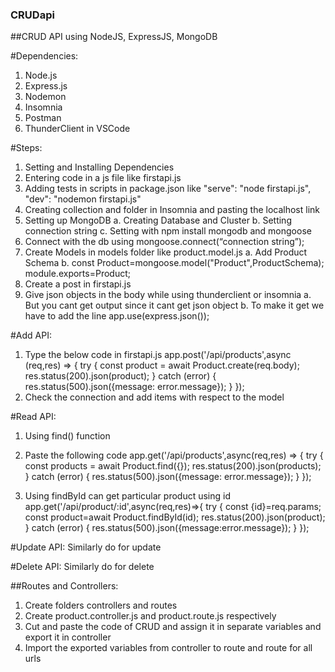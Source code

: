 ### CRUDapi
##CRUD API using NodeJS, ExpressJS, MongoDB

#Dependencies:
1.	Node.js
2.	Express.js
3.	Nodemon
4.	Insomnia
5.	Postman
6.	ThunderClient in VSCode

#Steps:
1.	Setting and Installing Dependencies
2.	Entering code in a js file like firstapi.js
3.	Adding tests in scripts in package.json like 
"serve": "node firstapi.js",
"dev": "nodemon firstapi.js"
4.	Creating collection and folder in Insomnia and pasting the localhost link
5.	Setting up MongoDB
a.	Creating Database and Cluster
b.	Setting connection string 
c.	Setting with npm install mongodb and mongoose
6.	Connect with the db using mongoose.connect(“connection string”);
7.	Create Models in models folder like product.model.js
a.	Add Product Schema
b.	const Product=mongoose.model("Product",ProductSchema);
module.exports=Product;
8.	Create a post in firstapi.js
9.	Give json objects in the body while using thunderclient or insomnia 
a.	But you cant get output since it cant get json object 
b.	To make it get we have to add the line app.use(express.json());


#Add API:
1.	Type the below code in firstapi.js
app.post('/api/products',async (req,res) => {
    try {
        const product = await Product.create(req.body);
        res.status(200).json(product);
    } catch (error) {
        res.status(500).json({message: error.message});
    }
});
2.	Check the connection and add items with respect to the model

#Read API:
1.	Using find() function
2.	Paste the following code
app.get('/api/products',async(req,res) => {
    try {
        const products = await Product.find({});
        res.status(200).json(products);
    } catch (error) {
        res.status(500).json({message: error.message});
    }
});

3.	Using findById can get particular product using id
app.get('/api/product/:id',async(req,res)=>{
    try {
        const {id}=req.params;
        const product=await Product.findById(id);
        res.status(200).json(product);
    } catch (error) {
        res.status(500).json({message:error.message});
    }
});

#Update API:
	Similarly do for update 

#Delete API:
	Similarly do for delete

##Routes and Controllers:
1.	Create folders controllers and routes
2.	Create product.controller.js and product.route.js respectively
3.	Cut and paste the code of CRUD and assign it in separate variables and export it in controller
4.	Import the exported variables from controller to route and route for all urls
